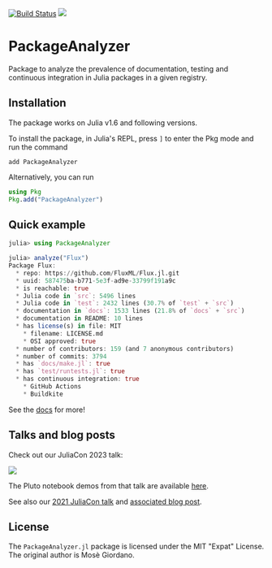 [![Build Status](https://github.com/JuliaEcosystem/PackageAnalyzer.jl/workflows/CI/badge.svg)](https://github.com/JuliaEcosystem/PackageAnalyzer.jl/actions?query=workflow%3ACI)
[![](https://img.shields.io/badge/docs-dev-blue.svg)](https://juliaecosystem.github.io/PackageAnalyzer.jl/dev/)

# PackageAnalyzer

Package to analyze the prevalence of documentation, testing and continuous
integration in Julia packages in a given registry.

## Installation

The package works on Julia v1.6 and following versions.

To install the package, in Julia's REPL, press `]` to enter the Pkg mode and run
the command

```
add PackageAnalyzer
```

Alternatively, you can run

```julia
using Pkg
Pkg.add("PackageAnalyzer")
```

## Quick example

```julia
julia> using PackageAnalyzer

julia> analyze("Flux")
Package Flux:
  * repo: https://github.com/FluxML/Flux.jl.git
  * uuid: 587475ba-b771-5e3f-ad9e-33799f191a9c
  * is reachable: true
  * Julia code in `src`: 5496 lines
  * Julia code in `test`: 2432 lines (30.7% of `test` + `src`)
  * documentation in `docs`: 1533 lines (21.8% of `docs` + `src`)
  * documentation in README: 10 lines
  * has license(s) in file: MIT
    * filename: LICENSE.md
    * OSI approved: true
  * number of contributors: 159 (and 7 anonymous contributors)
  * number of commits: 3794
  * has `docs/make.jl`: true
  * has `test/runtests.jl`: true
  * has continuous integration: true
    * GitHub Actions
    * Buildkite

```

See the [docs](https://JuliaEcosystem.github.io/PackageAnalyzer.jl/dev/) for more!

## Talks and blog posts

Check out our JuliaCon 2023 talk:

[![](https://img.youtube.com/vi/KfQTFVtZTYY/0.jpg)](https://youtu.be/KfQTFVtZTYY)

The Pluto notebook demos from that talk are available [here](https://github.com/ericphanson/PackageAnalyzerJuliaCon2023).

See also our [2021 JuliaCon talk](https://www.youtube.com/watch?v=9YWwiFbaRx8) and [associated blog post](https://julialang.org/blog/2021/08/general-survey/).

## License

The `PackageAnalyzer.jl` package is licensed under the MIT "Expat" License.  The
original author is Mosè Giordano.
